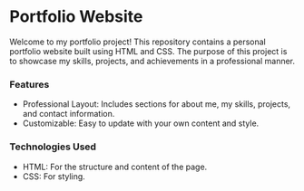 # Portfolio Website
Welcome to my portfolio project! This repository contains a personal portfolio website built using HTML and CSS. The purpose of this project is to showcase my skills, projects, and achievements in a professional manner.

### Features
+ Professional Layout: Includes sections for about me, my skills, projects, and contact information.
+ Customizable: Easy to update with your own content and style.

### Technologies Used
+ HTML: For the structure and content of the page.
+ CSS: For styling.
